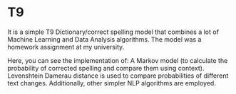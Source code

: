 # T9

It is a simple T9 Dictionary/correct spelling model that combines a lot of Machine Learning and Data Analysis algorithms. 
The model was a homework assignment at my university.

Here, you can see the implementation of:
A Markov model (to calculate the probability of corrected spelling and compare them using context).
Levenshtein Damerau distance is used to compare probabilities of different text changes.
Additionally, other simpler NLP algorithms are employed.

